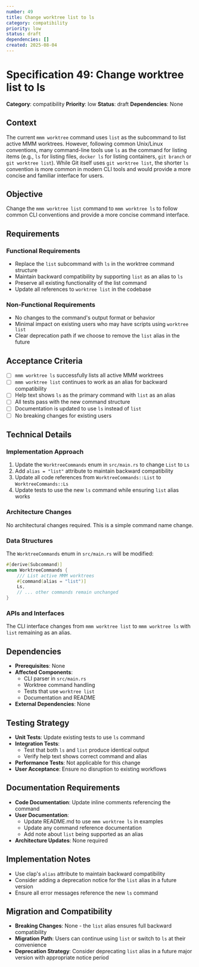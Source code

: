 ```yaml
---
number: 49
title: Change worktree list to ls
category: compatibility
priority: low
status: draft
dependencies: []
created: 2025-08-04
---
```


# Specification 49: Change worktree list to ls

**Category**: compatibility
**Priority**: low
**Status**: draft
**Dependencies**: None

## Context

The current `mmm worktree` command uses `list` as the subcommand to list active MMM worktrees. However, following common Unix/Linux conventions, many command-line tools use `ls` as the command for listing items (e.g., `ls` for listing files, `docker ls` for listing containers, `git branch` or `git worktree list`). While Git itself uses `git worktree list`, the shorter `ls` convention is more common in modern CLI tools and would provide a more concise and familiar interface for users.

## Objective

Change the `mmm worktree list` command to `mmm worktree ls` to follow common CLI conventions and provide a more concise command interface.

## Requirements

### Functional Requirements
- Replace the `list` subcommand with `ls` in the worktree command structure
- Maintain backward compatibility by supporting `list` as an alias to `ls`
- Preserve all existing functionality of the list command
- Update all references to `worktree list` in the codebase

### Non-Functional Requirements
- No changes to the command's output format or behavior
- Minimal impact on existing users who may have scripts using `worktree list`
- Clear deprecation path if we choose to remove the `list` alias in the future

## Acceptance Criteria

- [ ] `mmm worktree ls` successfully lists all active MMM worktrees
- [ ] `mmm worktree list` continues to work as an alias for backward compatibility
- [ ] Help text shows `ls` as the primary command with `list` as an alias
- [ ] All tests pass with the new command structure
- [ ] Documentation is updated to use `ls` instead of `list`
- [ ] No breaking changes for existing users

## Technical Details

### Implementation Approach
1. Update the `WorktreeCommands` enum in `src/main.rs` to change `List` to `Ls`
2. Add `alias = "list"` attribute to maintain backward compatibility
3. Update all code references from `WorktreeCommands::List` to `WorktreeCommands::Ls`
4. Update tests to use the new `ls` command while ensuring `list` alias works

### Architecture Changes
No architectural changes required. This is a simple command name change.

### Data Structures
The `WorktreeCommands` enum in `src/main.rs` will be modified:
```rust
#[derive(Subcommand)]
enum WorktreeCommands {
    /// List active MMM worktrees
    #[command(alias = "list")]
    Ls,
    // ... other commands remain unchanged
}
```

### APIs and Interfaces
The CLI interface changes from `mmm worktree list` to `mmm worktree ls` with `list` remaining as an alias.

## Dependencies

- **Prerequisites**: None
- **Affected Components**: 
  - CLI parser in `src/main.rs`
  - Worktree command handling
  - Tests that use `worktree list`
  - Documentation and README
- **External Dependencies**: None

## Testing Strategy

- **Unit Tests**: Update existing tests to use `ls` command
- **Integration Tests**: 
  - Test that both `ls` and `list` produce identical output
  - Verify help text shows correct command and alias
- **Performance Tests**: Not applicable for this change
- **User Acceptance**: Ensure no disruption to existing workflows

## Documentation Requirements

- **Code Documentation**: Update inline comments referencing the command
- **User Documentation**: 
  - Update README.md to use `mmm worktree ls` in examples
  - Update any command reference documentation
  - Add note about `list` being supported as an alias
- **Architecture Updates**: None required

## Implementation Notes

- Use clap's `alias` attribute to maintain backward compatibility
- Consider adding a deprecation notice for the `list` alias in a future version
- Ensure all error messages reference the new `ls` command

## Migration and Compatibility

- **Breaking Changes**: None - the `list` alias ensures full backward compatibility
- **Migration Path**: Users can continue using `list` or switch to `ls` at their convenience
- **Deprecation Strategy**: Consider deprecating `list` alias in a future major version with appropriate notice period